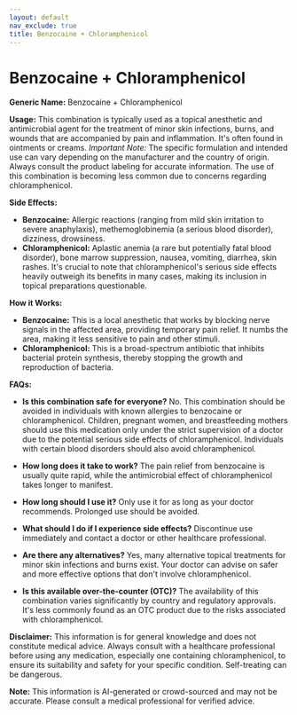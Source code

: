 ```yaml
---
layout: default
nav_exclude: true
title: Benzocaine + Chloramphenicol
---
```


# Benzocaine + Chloramphenicol

**Generic Name:** Benzocaine + Chloramphenicol

**Usage:** This combination is typically used as a topical anesthetic and antimicrobial agent for the treatment of minor skin infections, burns, and wounds that are accompanied by pain and inflammation.  It's often found in ointments or creams.  *Important Note:*  The specific formulation and intended use can vary depending on the manufacturer and the country of origin.  Always consult the product labeling for accurate information.  The use of this combination is becoming less common due to concerns regarding chloramphenicol.

**Side Effects:**

* **Benzocaine:**  Allergic reactions (ranging from mild skin irritation to severe anaphylaxis), methemoglobinemia (a serious blood disorder), dizziness, drowsiness.
* **Chloramphenicol:**  Aplastic anemia (a rare but potentially fatal blood disorder), bone marrow suppression, nausea, vomiting, diarrhea, skin rashes.  It's crucial to note that chloramphenicol's serious side effects heavily outweigh its benefits in many cases, making its inclusion in topical preparations questionable.


**How it Works:**

* **Benzocaine:**  This is a local anesthetic that works by blocking nerve signals in the affected area, providing temporary pain relief.  It numbs the area, making it less sensitive to pain and other stimuli.
* **Chloramphenicol:** This is a broad-spectrum antibiotic that inhibits bacterial protein synthesis, thereby stopping the growth and reproduction of bacteria.


**FAQs:**

* **Is this combination safe for everyone?** No.  This combination should be avoided in individuals with known allergies to benzocaine or chloramphenicol.  Children, pregnant women, and breastfeeding mothers should use this medication only under the strict supervision of a doctor due to the potential serious side effects of chloramphenicol.  Individuals with certain blood disorders should also avoid chloramphenicol.

* **How long does it take to work?**  The pain relief from benzocaine is usually quite rapid, while the antimicrobial effect of chloramphenicol takes longer to manifest.

* **How long should I use it?**  Only use it for as long as your doctor recommends. Prolonged use should be avoided.

* **What should I do if I experience side effects?** Discontinue use immediately and contact a doctor or other healthcare professional.

* **Are there any alternatives?**  Yes, many alternative topical treatments for minor skin infections and burns exist. Your doctor can advise on safer and more effective options that don't involve chloramphenicol.

* **Is this available over-the-counter (OTC)?**  The availability of this combination varies significantly by country and regulatory approvals.  It's less commonly found as an OTC product due to the risks associated with chloramphenicol.

**Disclaimer:**  This information is for general knowledge and does not constitute medical advice.  Always consult with a healthcare professional before using any medication, especially one containing chloramphenicol, to ensure its suitability and safety for your specific condition.  Self-treating can be dangerous.


**Note:** This information is AI-generated or crowd-sourced and may not be accurate. Please consult a medical professional for verified advice.